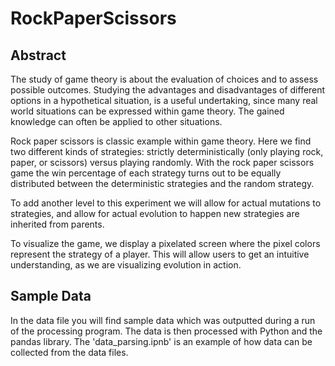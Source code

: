 # RockPaperScissors
## Abstract

The study of game theory is about the evaluation of choices and to assess possible outcomes. Studying the advantages and disadvantages of different options in a hypothetical situation, is a useful undertaking, since many real world situations can be expressed within game theory. The gained knowledge can often be applied to other situations. 

Rock paper scissors is classic example within game theory. Here we find two different kinds of strategies: strictly deterministically (only playing rock, paper, or scissors) versus playing randomly. With the rock paper scissors game the win percentage of each strategy turns out to be equally distributed between the deterministic strategies and the random strategy. 

To add another level to this experiment we will allow for actual mutations to strategies, and allow for actual evolution to happen new strategies are inherited from parents. 

To visualize the game, we display a pixelated screen where the pixel colors represent the strategy of a player. This will allow users to get an intuitive understanding, as we are visualizing evolution in action. 

## Sample Data

In the data file you will find sample data which was outputted during a run of the processing program. The data is then processed with Python and the pandas library. The 'data_parsing.ipnb' is an example of how data can be collected from the data files.
